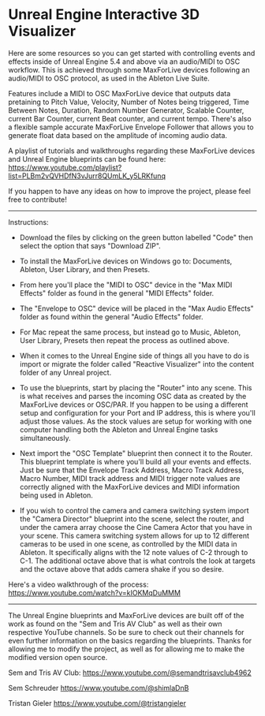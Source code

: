 # Unreal Engine Interactive 3D Visualizer
Here are some resources so you can get started with controlling events and effects inside of Unreal Engine 5.4 and above via an audio/MIDI to OSC workflow. This is achieved through some MaxForLive devices following an audio/MIDI to OSC protocol, as used in the Ableton Live Suite.

Features include a MIDI to OSC MaxForLive device that outputs data pretaining to Pitch Value, Velocity, Number of Notes being triggered, Time Between Notes, Duration, Random Number Generator, Scalable Counter, current Bar Counter, current Beat counter, and current tempo.
There's also a flexible sample accurate MaxForLive Envelope Follower that allows you to generate float data based on the amplitude of incoming audio data.

A playlist of tutorials and walkthroughs regarding these MaxForLive devices and Unreal Engine blueprints can be found here:
https://www.youtube.com/playlist?list=PLBm2vQVHDfN3vJurr8QUmLK_y5LRKfunq

If you happen to have any ideas on how to improve the project, please feel free to contribute!

_______________________________________________________________________________________________________________________________________________________________________________________________________

Instructions:

- Download the files by clicking on the green button labelled "Code" then select the option that says "Download ZIP".
- To install the MaxForLive devices on Windows go to: Documents, Ableton, User Library, and then Presets. 
- From here you'll place the "MIDI to OSC" device in the "Max MIDI Effects" folder as found in the general "MIDI Effects" folder.
- The "Envelope to OSC" device will be placed in the "Max Audio Effects" folder as found within the general "Audio Effects" folder.
- For Mac repeat the same process, but instead go to Music, Ableton, User Library, Presets then repeat the process as outlined above.

- When it comes to the Unreal Engine side of things all you have to do is import or migrate the folder called "Reactive Visualizer" into the content folder of any Unreal project.
  
- To use the blueprints, start by placing the "Router" into any scene. This is what receives and parses the incoming OSC data as created by the MaxForLive devices or OSC/PAR. 
If you happen to be using a different setup and configuration for your Port and IP address, this is where you'll adjust those values. As the stock values are setup for working with one computer handling both the Ableton and Unreal Engine tasks simultaneously.

- Next import the "OSC Template" blueprint then connect it to the Router. This blueprint template is where you'll build all your events and effects. Just be sure that the Envelope Track Address, Macro Track Address, Macro Number, MIDI track address and MIDI trigger note values are correctly aligned with the MaxForLive devices and MIDI information being used in Ableton. 

- If you wish to control the camera and camera switching system import the "Camera Director" blueprint into the scene, select the router, and under the camera array choose the Cine Camera Actor that you have in your scene. This camera switching system allows for up to 12 different cameras to be used in one scene, as controlled by the MIDI data in Ableton. It specifically aligns with the 12 note values of C-2 through to C-1. The additional octave above that is what controls the look at targets and the octave above that adds camera shake if you so desire.

Here's a video walkthrough of the process:
https://www.youtube.com/watch?v=kIOKMqDuMMM
  
_______________________________________________________________________________________________________________________________________________________________________________________________________

The Unreal Engine blueprints and MaxForLive devices are built off of the work as found on the "Sem and Tris AV Club" as well as their own respective YouTube channels. So be sure to check out their channels for even further information on the basics regarding the blueprints. Thanks for allowing me to modify the project, as well as for allowing me to make the modified version open source.

Sem and Tris AV Club:
https://www.youtube.com/@semandtrisavclub4962

Sem Schreuder
https://www.youtube.com/@shimlaDnB

Tristan Gieler
https://www.youtube.com/@tristangieler
